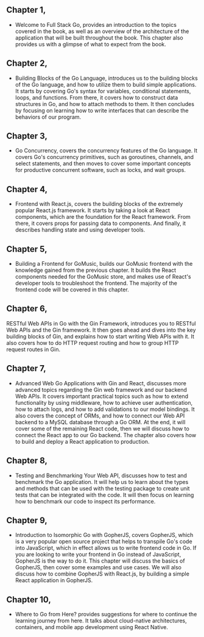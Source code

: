 ## Chapter 1,

- Welcome to Full Stack Go, provides an introduction to the topics covered in the book, as well as an overview of the architecture of the application that will be built throughout the book. This chapter also provides us with a glimpse of what to expect from
  the book.

## Chapter 2,

- Building Blocks of the Go Language, introduces us to the building blocks of the Go language, and how to utilize them to build simple applications. It starts by covering Go's syntax for variables, conditional statements, loops, and functions. From there, it covers how to construct data structures in Go, and how to attach methods to them. It then concludes by
  focusing on learning how to write interfaces that can describe the behaviors of our program.

## Chapter 3,

- Go Concurrency, covers the concurrency features of the Go language. It covers Go's concurrency primitives, such as goroutines, channels, and select statements, and then moves to cover some important concepts for productive concurrent software, such as locks, and wait groups.

## Chapter 4,

- Frontend with React.js, covers the building blocks of the extremely popular React.js framework. It starts by taking a look at React components, which are the foundation for the React framework. From there, it covers props for passing data to components. And finally, it describes handling state and using developer tools.

## Chapter 5,

- Building a Frontend for GoMusic, builds our GoMusic frontend with the
  knowledge gained from the previous chapter. It builds the React components needed for the GoMusic store, and makes use of React's developer tools to troubleshoot the frontend. The majority of the frontend code will be covered in this chapter.

## Chapter 6,

RESTful Web APIs in Go with the Gin Framework, introduces you to RESTful Web
APIs and the Gin framework. It then goes ahead and dives into the key building blocks of Gin, and explains how to start writing Web APIs with it. It also covers how to do HTTP request routing and how to group HTTP request routes in Gin.

## Chapter 7,

- Advanced Web Go Applications with Gin and React, discusses more advanced
  topics regarding the Gin web framework and our backend Web APIs. It covers important practical topics such as how to extend functionality by using middleware, how to achieve user authentication, how to attach logs, and how to add validations to our model bindings.
  It also covers the concept of ORMs, and how to connect our Web API backend to a MySQL database through a Go ORM. At the end, it will cover some of the remaining React code, then we will discuss how to connect the React app to our Go backend. The chapter also covers how to build and deploy a React application to production.

## Chapter 8,

- Testing and Benchmarking Your Web API, discusses how to test and benchmark
  the Go application. It will help us to learn about the types and methods that can be used with the testing package to create unit tests that can be integrated with the code. It will then focus on learning how to benchmark our code to inspect its performance.

## Chapter 9,

- Introduction to Isomorphic Go with GopherJS, covers GopherJS, which is a very popular open source project that helps to transpile Go's code into JavaScript, which in effect allows us to write frontend code in Go. If you are looking to write your frontend in Go instead of JavaScript, GopherJS is the way to do it. This chapter will discuss the basics of GopherJS, then cover some examples and use cases. We will also discuss how to combine
  GopherJS with React.js, by building a simple React application in GopherJS.

## Chapter 10,

- Where to Go from Here? provides suggestions for where to continue the learning journey from here. It talks about cloud-native architectures, containers, and mobile app development using React Native.
